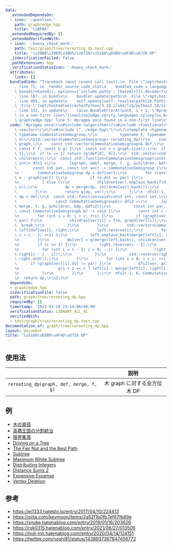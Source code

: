 ```yaml
---
data:
  _extendedDependsOn:
  - icon: ':question:'
    path: graph/edge.hpp
    title: "\u8FBA"
  _extendedRequiredBy: []
  _extendedVerifiedWith:
  - icon: ':heavy_check_mark:'
    path: test/graph/tree/rerooting_dp.test.cpp
    title: "\u30B0\u30E9\u30D5/\u6728/\u5168\u65B9\u4F4D\u6728 DP"
  _isVerificationFailed: false
  _pathExtension: hpp
  _verificationStatusIcon: ':heavy_check_mark:'
  attributes:
    links: []
  bundledCode: "Traceback (most recent call last):\n  File \"/opt/hostedtoolcache/Python/3.10.2/x64/lib/python3.10/site-packages/onlinejudge_verify/documentation/build.py\"\
    , line 71, in _render_source_code_stat\n    bundled_code = language.bundle(stat.path,\
    \ basedir=basedir, options={'include_paths': [basedir]}).decode()\n  File \"/opt/hostedtoolcache/Python/3.10.2/x64/lib/python3.10/site-packages/onlinejudge_verify/languages/cplusplus.py\"\
    , line 187, in bundle\n    bundler.update(path)\n  File \"/opt/hostedtoolcache/Python/3.10.2/x64/lib/python3.10/site-packages/onlinejudge_verify/languages/cplusplus_bundle.py\"\
    , line 401, in update\n    self.update(self._resolve(pathlib.Path(included), included_from=path))\n\
    \  File \"/opt/hostedtoolcache/Python/3.10.2/x64/lib/python3.10/site-packages/onlinejudge_verify/languages/cplusplus_bundle.py\"\
    , line 312, in update\n    raise BundleErrorAt(path, i + 1, \"#pragma once found\
    \ in a non-first line\")\nonlinejudge_verify.languages.cplusplus_bundle.BundleErrorAt:\
    \ graph/edge.hpp: line 5: #pragma once found in a non-first line\n"
  code: "#pragma once\r\n#include <algorithm>\r\n#include <functional>\r\n#include\
    \ <vector>\r\n\r\n#include \"../edge.hpp\"\r\n\r\ntemplate <typename CostType,\
    \ typename CommutativeSemigroup,\r\n          typename E, typename F, typename\
    \ G>\r\nstd::vector<CommutativeSemigroup> rerooting_dp(\r\n    const std::vector<std::vector<Edge<CostType>>>&\
    \ graph,\r\n    const std::vector<CommutativeSemigroup>& def,\r\n    const E merge,\
    \ const F f, const G g) {\r\n  const int n = graph.size();\r\n  if (n == 0) return\
    \ {};\r\n  if (n == 1) return {g(def[0], 0)};\r\n  std::vector<std::vector<CommutativeSemigroup>>\
    \ children(n);\r\n  const std::function<CommutativeSemigroup(const int, const\
    \ int)> dfs1 =\r\n      [&graph, &def, merge, f, g, &children, &dfs1](\r\n   \
    \       const int par, const int ver) -> CommutativeSemigroup {\r\n        children[ver].reserve(graph[ver].size());\r\
    \n        CommutativeSemigroup dp = def[ver];\r\n        for (const Edge<CostType>&\
    \ e : graph[ver]) {\r\n          if (e.dst == par) {\r\n            children[ver].emplace_back();\r\
    \n          } else {\r\n            children[ver].emplace_back(f(dfs1(ver, e.dst),\
    \ e));\r\n            dp = merge(dp, children[ver].back());\r\n          }\r\n\
    \        }\r\n        return g(dp, ver);\r\n      };\r\n  dfs1(-1, 0);\r\n  std::vector<CommutativeSemigroup>\
    \ dp = def;\r\n  const std::function<void(const int, const int,\r\n          \
    \                 const CommutativeSemigroup&)> dfs2 =\r\n      [&graph, &def,\
    \ merge, f, g, &children, &dp, &dfs2](\r\n          const int par, const int ver,\
    \ const CommutativeSemigroup& m) -> void {\r\n        const int c = graph[ver].size();\r\
    \n        for (int i = 0; i < c; ++i) {\r\n          if (graph[ver][i].dst ==\
    \ par) {\r\n            children[ver][i] = f(m, graph[ver][i]);\r\n          \
    \  break;\r\n          }\r\n        }\r\n        std::vector<CommutativeSemigroup>\
    \ left{def[ver]}, right;\r\n        left.reserve(c);\r\n        for (int i = 0;\
    \ i < c - 1; ++i) {\r\n          left.emplace_back(merge(left[i], children[ver][i]));\r\
    \n        }\r\n        dp[ver] = g(merge(left.back(), children[ver].back()), ver);\r\
    \n        if (c >= 2) {\r\n          right.reserve(c - 1);\r\n          right.emplace_back(children[ver].back());\r\
    \n          for (int i = c - 2; i > 0; --i) {\r\n            right.emplace_back(merge(children[ver][i],\
    \ right[c - 2 - i]));\r\n          }\r\n          std::reverse(right.begin(),\
    \ right.end());\r\n        }\r\n        for (int i = 0; i < c; ++i) {\r\n    \
    \      if (graph[ver][i].dst != par) {\r\n            dfs2(ver, graph[ver][i].dst,\r\
    \n                 g(i + 1 == c ? left[i] : merge(left[i], right[i]), ver));\r\
    \n          }\r\n        }\r\n      };\r\n  dfs2(-1, 0, CommutativeSemigroup());\r\
    \n  return dp;\r\n}\r\n"
  dependsOn:
  - graph/edge.hpp
  isVerificationFile: false
  path: graph/tree/rerooting_dp.hpp
  requiredBy: []
  timestamp: '2022-03-10 23:14:08+09:00'
  verificationStatus: LIBRARY_ALL_AC
  verifiedWith:
  - test/graph/tree/rerooting_dp.test.cpp
documentation_of: graph/tree/rerooting_dp.hpp
layout: document
title: "\u5168\u65B9\u4F4D\u6728 DP"
---
```



## 使用法

||説明|
|:--:|:--:|
|`rerooting_dp(graph, def, merge, f, g)`|木 $\mathrm{graph}$ に対する全方位木 DP|


## 例

- [木の直径](https://onlinejudge.u-aizu.ac.jp/solutions/problem/GRL_5_A/review/6390469/emthrm/C++17)
- [高橋王国の分割統治](https://atcoder.jp/contests/arc028/submissions/29989915)
- [限界集落](https://atcoder.jp/contests/njpc2017/submissions/29991480)
- [Driving on a Tree](https://atcoder.jp/contests/s8pc-4/submissions/29991981)
- [The Fair Nut and the Best Path](https://codeforces.com/contest/1084/submission/149080099)
- [Subtree](https://atcoder.jp/contests/dp/submissions/29989850)
- [Maximum White Subtree](https://codeforces.com/contest/1324/submission/149079224)
- [Distributing Integers](https://atcoder.jp/contests/abc160/submissions/29989897)
- [Distance Sums 2](https://atcoder.jp/contests/abc220/submissions/29989935)
- [Expensive Expense](https://atcoder.jp/contests/abc222/submissions/29989944)
- [Vertex Deletion](https://atcoder.jp/contests/abc223/submissions/29989873)


## 参考

- https://ei1333.hateblo.jp/entry/2017/04/10/224413
- https://qiita.com/keymoon/items/2a52f1b0fb7ef67fb89e
- https://snuke.hatenablog.com/entry/2019/01/16/203626
- https://rsk0315.hatenablog.com/entry/2021/06/27/013506
- https://null-mn.hatenablog.com/entry/2020/04/14/124151
- https://twitter.com/noshi91/status/1438937367847456772
